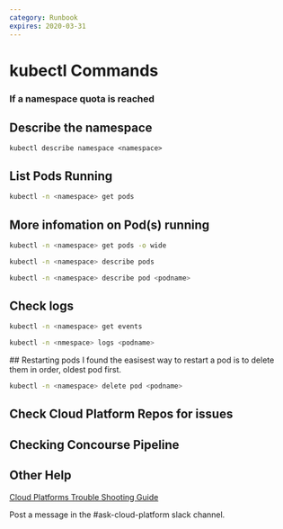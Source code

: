 ```yaml
---
category: Runbook
expires: 2020-03-31
---
```


# kubectl Commands

### If a namespace quota is reached

## Describe the namespace
```
kubectl describe namespace <namespace>
```
## List Pods Running
``` bash
kubectl -n <namespace> get pods
```
## More infomation on Pod(s) running
```bash
kubectl -n <namespace> get pods -o wide
```
```bash
kubectl -n <namespace> describe pods
```
```bash
kubectl -n <namespace> describe pod <podname>
```
## Check logs
```bash
kubectl -n <namespace> get events
```
```bash
kubectl -n <nmespace> logs <podname>
```
## Restarting pods
I found the easisest way to restart a pod is to delete them in order, oldest pod first.

```bash
kubectl -n <namespace> delete pod <podname>
```

## Check Cloud Platform Repos for issues



## Checking Concourse Pipeline



## Other Help
[Cloud Platforms Trouble Shooting Guide](https://user-guide.cloud-platform.service.justice.gov.uk/documentation/other-topics/troubleshooting.html#troubleshooting-guide)

Post a message in the #ask-cloud-platform slack channel.



